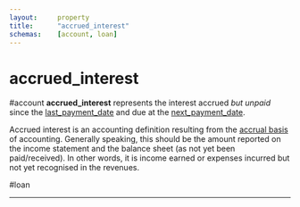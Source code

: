 ```yaml
---
layout:		property
title:		"accrued_interest"
schemas:	[account, loan]
---
```


# accrued_interest
#account
**accrued\_interest** represents the interest accrued *but unpaid* since the [last\_payment\_date][lpd] and due at the [next\_payment\_date][npd].

Accrued interest is an accounting definition resulting from the [accrual basis][acc] of accounting. Generally speaking, this should be the amount reported on the income statement and the balance sheet (as not yet been paid/received). In other words, it is income earned or expenses incurred but not yet recognised in the revenues.

#loan


---
[lpd]: https://github.com/suadelabs/fire/blob/master/documentation/last_payment_date.md
[npd]: https://github.com/suadelabs/fire/blob/master/documentation/next_payment_date.md
[acc]: https://en.wikipedia.org/wiki/Basis_of_accounting#Accrual_basis

